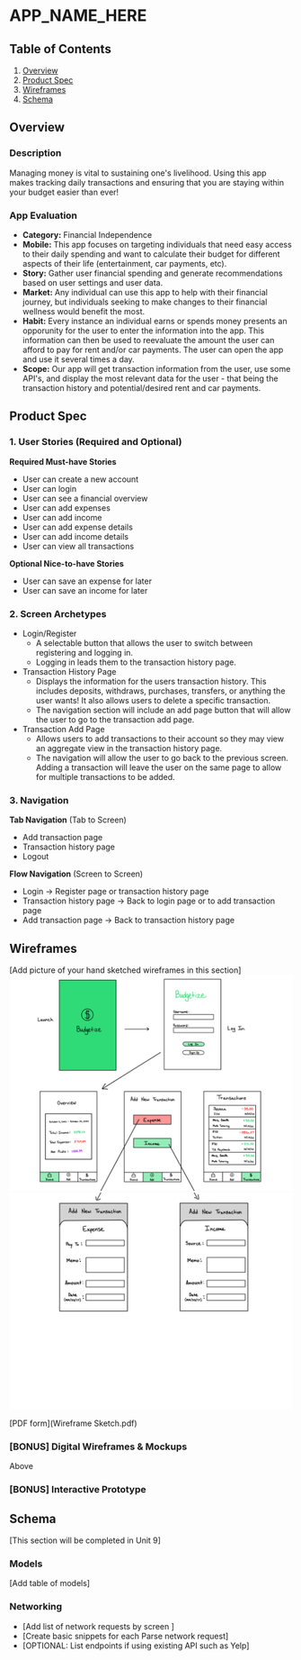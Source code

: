 # APP_NAME_HERE

## Table of Contents
1. [Overview](#Overview)
1. [Product Spec](#Product-Spec)
1. [Wireframes](#Wireframes)
2. [Schema](#Schema)

## Overview
### Description
Managing money is vital to sustaining one's livelihood. Using this app makes tracking daily transactions and ensuring that you are staying within your budget easier than ever!

### App Evaluation
- **Category:** Financial Independence 
- **Mobile:** This app focuses on targeting individuals that need easy access to their daily spending and want to calculate their budget for different aspects of their life (entertainment, car payments, etc).
- **Story:** Gather user financial spending and generate recommendations based on user settings and user data.
- **Market:** Any individual can use this app to help with their financial journey, but individuals seeking to make changes to their financial wellness would benefit the most.
- **Habit:** Every instance an individual earns or spends money presents an opporunity for the user to enter the information into the app. This information can then be used to reevaluate the amount the user can afford to pay for rent and/or car payments. The user can open the app and use it several times a day.
- **Scope:** Our app will get transaction information from the user, use some API's, and display the most relevant data for the user - that being the transaction history and potential/desired rent and car payments.

## Product Spec

### 1. User Stories (Required and Optional)

**Required Must-have Stories**

*	User can create a new account 
*	User can login 
*	User can see a financial overview 
*	User can add expenses
*	User can add income
*	User can add expense details
*	User can add income details
*	User can view all transactions

**Optional Nice-to-have Stories**

* User can save an expense for later
* User can save an income for later

### 2. Screen Archetypes

* Login/Register
   * A selectable button that allows the user to switch between registering and logging in.
   * Logging in leads them to the transaction history page.
* Transaction History Page
   * Displays the information for the users transaction history. This includes deposits, withdraws, purchases, transfers, or anything the user wants! It also allows users to delete a specific transaction.
   * The navigation section will include an add page button that will allow the user to go to the transaction add page.
* Transaction Add Page
   * Allows users to add transactions to their account so they may view an aggregate view in the transaction history page.
   * The navigation will allow the user to go back to the previous screen. Adding a transaction will leave the user on the same page to allow for multiple transactions to be added.

### 3. Navigation

**Tab Navigation** (Tab to Screen)

* Add transaction page
* Transaction history page
* Logout

**Flow Navigation** (Screen to Screen)

* Login -> Register page or transaction history page
* Transaction history page -> Back to login page or to add transaction page
* Add transaction page -> Back to transaction history page

## Wireframes
[Add picture of your hand sketched wireframes in this section]
<img src="Wireframe Sketch-1.png" width=600>
<img src="Wireframe Sketch-2.png" width=600>

[PDF form](Wireframe Sketch.pdf)

### [BONUS] Digital Wireframes & Mockups

Above

### [BONUS] Interactive Prototype

## Schema 
[This section will be completed in Unit 9]
### Models
[Add table of models]
### Networking
- [Add list of network requests by screen ]
- [Create basic snippets for each Parse network request]
- [OPTIONAL: List endpoints if using existing API such as Yelp]
